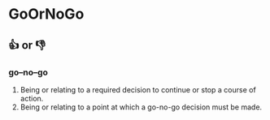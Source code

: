 # GoOrNoGo

## :+1: or :-1:

### go–no–go
1. Being or relating to a required decision to continue or stop a course of action.
2. Being or relating to a point at which a go-no-go decision must be made.
